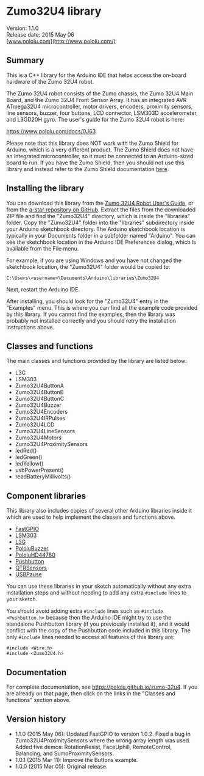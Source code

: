 # Zumo32U4 library

Version: 1.1.0<br/>
Release date: 2015 May 06<br/>
[www.pololu.com](http://www.pololu.com/)

## Summary

This is a C++ library for the Arduino IDE that helps access the on-board hardware of the Zumo 32U4 robot.

The Zumo 32U4 robot consists of the Zumo chassis, the Zumo 32U4 Main Board, and the Zumo 32U4 Front Sensor Array.  It has an integrated AVR ATmega32U4 microcontroller, motor drivers, encoders, proximity sensors, line sensors, buzzer, four buttons, LCD connector, LSM303D accelerometer, and L3GD20H gyro.  The user's guide for the Zumo 32U4 robot is here:

https://www.pololu.com/docs/0J63

Please note that this library does NOT work with the Zumo Shield for Arduino, which is a very different product.  The Zumo Shield does not have an integrated microcontroller, so it must be connected to an Arduino-sized board to run.  If you have the Zumo Shield, then you should not use this library and instead refer to the Zumo Shield documentation [here](https://www.pololu.com/docs/0J57).

## Installing the library

You can download this library from the [Zumo 32U4 Robot User's Guide](https://www.pololu.com/docs/0J63), or from the [a-star repository on GitHub](https://github.com/pololu/a-star).  Extract the files from the downloaded ZIP file and find the "Zumo32U4" directory, which is inside the "libraries" folder.  Copy the "Zumo32U4" folder into the "libraries" subdirectory inside your Arduino sketchbook directory.  The Arduino sketchbook location is typically in your Documents folder in a subfolder named "Arduino".  You can see the sketchbook location in the Arduino IDE Preferences dialog, which is available from the File menu.

For example, if you are using Windows and you have not changed the sketchbook location, the "Zumo32U4" folder would be copied to:

    C:\Users\<username>\Documents\Arduino\libraries\Zumo32U4

Next, restart the Arduino IDE.

After installing, you should look for the "Zumo32U4" entry in the "Examples" menu.  This is where you can find all the example code provided by this library.  If you cannot find the examples, then the library was probably not installed correctly and you should retry the installation instructions above.

## Classes and functions

The main classes and functions provided by the library are listed below:

* L3G
* LSM303
* Zumo32U4ButtonA
* Zumo32U4ButtonB
* Zumo32U4ButtonC
* Zumo32U4Buzzer
* Zumo32U4Encoders
* Zumo32U4IRPulses
* Zumo32U4LCD
* Zumo32U4LineSensors
* Zumo32U4Motors
* Zumo32U4ProximitySensors
* ledRed()
* ledGreen()
* ledYellow()
* usbPowerPresent()
* readBatteryMillivolts()

## Component libraries

This library also includes copies of several other Arduino libraries inside it which are used to help implement the classes and functions above.

* [FastGPIO](https://github.com/pololu/fastgpio-arduino)
* [LSM303](https://github.com/pololu/lsm303-arduino)
* [L3G](https://github.com/pololu/l3g-arduino)
* [PololuBuzzer](https://github.com/pololu/pololu-buzzer-arduino)
* [PololuHD44780](https://github.com/pololu/pololu-hd44780-arduino)
* [Pushbutton](https://github.com/pololu/pushbutton-arduino)
* [QTRSensors](https://github.com/pololu/qtr-sensors-arduino)
* [USBPause](https://github.com/pololu/usb-pause-arduino)

You can use these libraries in your sketch automatically without any extra installation steps and without needing to add any extra `#include` lines to your sketch.

You should avoid adding extra `#include` lines such as `#include <Pushbutton.h>` because then the Arduino IDE might try to use the standalone Pushbutton library (if you previously installed it), and it would conflict with the copy of the Pushbutton code included in this library.  The only `#include` lines needed to access all features of this library are:

~~~{.cpp}
#include <Wire.h>
#include <Zumo32U4.h>
~~~

## Documentation

For complete documentation, see https://pololu.github.io/zumo-32u4.  If you are already on that page, then click on the links in the "Classes and functions" section above.

## Version history

* 1.1.0 (2015 May 06): Updated FastGPIO to version 1.0.2.  Fixed a bug in Zumo32U4ProximitySensors where the wrong array length was used.  Added five demos: RotationResist, FaceUphill, RemoteControl, Balancing, and SumoProximitySensors.
* 1.0.1 (2015 Mar 11): Improve the Buttons example.
* 1.0.0 (2015 Mar 05): Original release.
